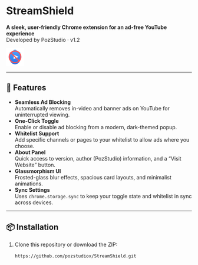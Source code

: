 # StreamShield

**A sleek, user-friendly Chrome extension for an ad-free YouTube experience**  
Developed by PozStudio · v1.2

![StreamShield Logo](icons/streamshield48.png)

---

## 🚀 Features

- **Seamless Ad Blocking**  
  Automatically removes in-video and banner ads on YouTube for uninterrupted viewing.
- **One-Click Toggle**  
  Enable or disable ad blocking from a modern, dark-themed popup.
- **Whitelist Support**  
  Add specific channels or pages to your whitelist to allow ads where you choose.
- **About Panel**  
  Quick access to version, author (PozStudio) information, and a “Visit Website” button.
- **Glassmorphism UI**  
  Frosted-glass blur effects, spacious card layouts, and minimalist animations.
- **Sync Settings**  
  Uses `chrome.storage.sync` to keep your toggle state and whitelist in sync across devices.

---

## 📦 Installation

1. Clone this repository or download the ZIP:
   ```bash
   https://github.com/pozstudiox/StreamShield.git
